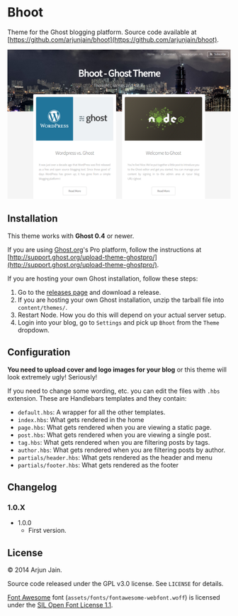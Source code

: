 # Bhoot

Theme for the Ghost blogging platform. Source code available at [https://github.com/arjunjain/bhoot](https://github.com/arjunjain/bhoot).

[![Preview](/screenshot-preview.png?raw=true)](/screenshot.png?raw=true)

## Installation

This theme works with **Ghost 0.4** or newer.

If you are using [Ghost.org](http://ghost.org)'s Pro platform, follow the instructions at [http://support.ghost.org/upload-theme-ghostpro/](http://support.ghost.org/upload-theme-ghostpro/).

If you are hosting your own Ghost installation, follow these steps:

1. Go to the [releases page](https://github.com/arjunjain/bhoot/releases/) and download a release.
2. If you are hosting your own Ghost installation, unzip the tarball file into `content/themes/`.
3. Restart Node. How you do this will depend on your actual server setup.
4. Login into your blog, go to `Settings` and pick up `Bhoot` from the `Theme` dropdown.

## Configuration

**You need to upload cover and logo images for your blog** or this theme will look extremely ugly! Seriously!

If you need to change some wording, etc. you can edit the files with `.hbs` extension. These are Handlebars templates and they contain:

- `default.hbs`: A wrapper for all the other templates.
- `index.hbs`: What gets rendered in the home
- `page.hbs`: What gets rendered when you are viewing a static page.
- `post.hbs`: What gets rendered when you are viewing a single post.
- `tag.hbs`: What gets rendered when you are filtering posts by tags.
- `author.hbs`: What gets rendered when you are filtering posts by author.
- `partials/header.hbs`: What gets rendered as the header and menu
- `partials/footer.hbs`: What gets rendered as the footer

## Changelog

### 1.0.X

- 1.0.0
    + First version.

## License

© 2014 Arjun Jain.

Source code released under the GPL v3.0 license. See `LICENSE` for details.

[Font Awesome](https://github.com/FortAwesome/Font-Awesome/) font (`assets/fonts/fontawesome-webfont.woff`) is licensed under the [SIL Open Font License 1.1](http://scripts.sil.org/cms/scripts/page.php?site_id=nrsi&id=OFL). 
